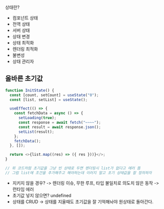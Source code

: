 상태란?

- 컴포넌트 상태
- 전역 상태
- 서버 상태
- 상태 변경
- 상태 최적화
- 렌더링 최적화
- 불변성
- 상태 관리자

## 올바른 초기값

```js
function InitState() {
  const [count, setCount] = useState("0");
  const [list, setList] = useState();

  useEffect(() => {
    const fetchData = async () => {
      setLoading(true);
      const response = await fetch("~~~~");
      const result = await response.json();
      setList(result);
    };
    fetchData();
  }, []);

  return <>{list.map((res) => ({ res }))}</>;
}

// 위 코드처럼 초기값을 그냥 빈 상태로 두면 렌더링시 list가 없다고 에러 뜸
// 그럼 list에 조건을 추가해주고 해야하는데 이러지 말고 초기 상태값을 잘 정의하자
```

- 지키지 않을 경우? -> 렌더링 이슈, 무한 루프, 타입 불일치로 의도치 않은 동작 -> 런타임 에러
- 초기값 넣지 않으면? undefined
- 상태를 CRUD -> 상태를 지울때도 초기값을 잘 기억해놔야 원상태로 돌아간다.
